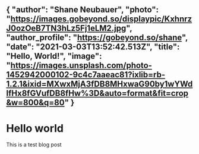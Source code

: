 {
  "author": "Shane Neubauer",
  "photo": "https://images.gobeyond.so/displaypic/KxhnrzJ0ozOeB7TN3hLz5Fj1eLM2.jpg",
  "author_profile": "https://gobeyond.so/shane",
  "date": "2021-03-03T13:52:42.513Z",
  "title": "Hello, World!",
  "image": "https://images.unsplash.com/photo-1452942000102-9c4c7aaeac81?ixlib=rb-1.2.1&ixid=MXwxMjA3fDB8MHxwaG90by1wYWdlfHx8fGVufDB8fHw%3D&auto=format&fit=crop&w=800&q=80"
}
---

# Hello world

This is a test blog post
